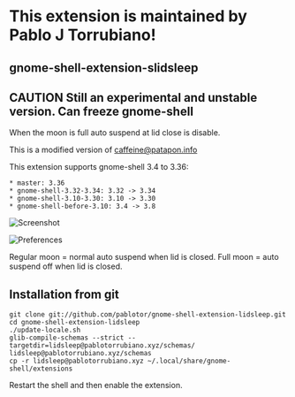 # This extension is maintained by Pablo J Torrubiano!

## gnome-shell-extension-slidsleep
## CAUTION Still an experimental and unstable version. Can freeze gnome-shell

When the moon is full auto suspend at lid close is disable.

This is a modified version of caffeine@patapon.info

This extension supports gnome-shell 3.4 to 3.36:

    * master: 3.36
    * gnome-shell-3.32-3.34: 3.32 -> 3.34
    * gnome-shell-3.10-3.30: 3.10 -> 3.30
    * gnome-shell-before-3.10: 3.4 -> 3.8

![Screenshot](https://github.com/pablotor/gnome-shell-extension-lidsleep/raw/master/screenshot.png)

![Preferences](https://github.com/pablotor/gnome-shell-extension-lidsleep/raw/master/screenshot-prefs.png)

Regular moon = normal auto suspend when lid is closed. Full moon = auto suspend
off when lid is closed.


## Installation from git

    git clone git://github.com/pablotor/gnome-shell-extension-lidsleep.git
    cd gnome-shell-extension-lidsleep
    ./update-locale.sh
    glib-compile-schemas --strict --targetdir=lidsleep@pablotorrubiano.xyz/schemas/ lidsleep@pablotorrubiano.xyz/schemas
    cp -r lidsleep@pablotorrubiano.xyz ~/.local/share/gnome-shell/extensions

Restart the shell and then enable the extension.
